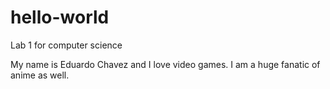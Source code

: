 # hello-world
Lab 1 for computer science

My name is Eduardo Chavez and I love video games.
I am a huge fanatic of anime as well. 
